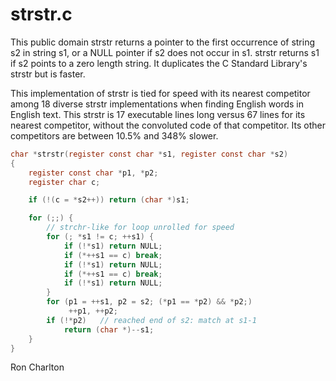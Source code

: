 <!-- title: strstr.c Read Me -->
<!-- $Id: README.md,v 1.3 2023-06-26 11:38:56-04 ron Exp $ -->

# strstr.c

This public domain strstr returns a pointer to the first occurrence of string
s2 in string s1, or a NULL pointer if s2 does not occur in s1.  strstr returns
s1 if s2 points to a zero length string.  It duplicates the C Standard
Library's strstr but is faster.

This implementation of strstr is tied for speed with its nearest competitor
among 18 diverse strstr implementations when finding English words in
English text.  This strstr is 17 executable lines long versus 67 lines for
its nearest competitor, without the convoluted code of that competitor.
Its other competitors are between 10.5% and 348% slower.

```c
char *strstr(register const char *s1, register const char *s2)
{
    register const char *p1, *p2;
    register char c;

    if (!(c = *s2++)) return (char *)s1;

    for (;;) {
        // strchr-like for loop unrolled for speed
        for (; *s1 != c; ++s1) {
            if (!*s1) return NULL;
            if (*++s1 == c) break;
            if (!*s1) return NULL;
            if (*++s1 == c) break;
            if (!*s1) return NULL;
        }
        for (p1 = ++s1, p2 = s2; (*p1 == *p2) && *p2;)
             ++p1, ++p2;
        if (!*p2)   // reached end of s2: match at s1-1
            return (char *)--s1;
    }
}
```

Ron Charlton
